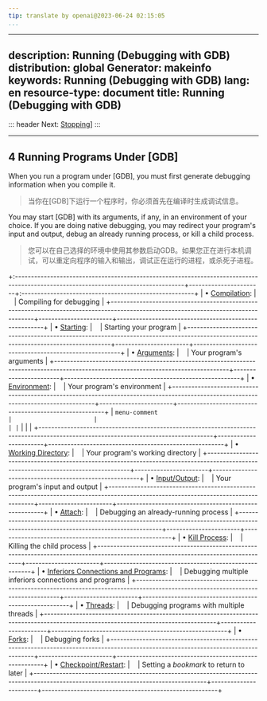 ```yaml
---
tip: translate by openai@2023-06-24 02:15:05
...
```

---
description: Running (Debugging with GDB)
distribution: global
Generator: makeinfo
keywords: Running (Debugging with GDB)
lang: en
resource-type: document
title: Running (Debugging with GDB)
---
::: header
Next: [Stopping](Stopping.html#Stopping)]
:::

---

## 4 Running Programs Under [GDB]


When you run a program under [GDB], you must first generate debugging information when you compile it.

> 当你在[GDB]下运行一个程序时，你必须首先在编译时生成调试信息。


You may start [GDB] with its arguments, if any, in an environment of your choice. If you are doing native debugging, you may redirect your program's input and output, debug an already running process, or kill a child process.

> 您可以在自己选择的环境中使用其参数启动GDB。如果您正在进行本机调试，可以重定向程序的输入和输出，调试正在运行的进程，或杀死子进程。

+:-----------------------------------------------------------------------------------------------------------------------------------+-----------------------+:------------------------------------------------------+
| • [Compilation](Compilation.html#Compilation):                                                                      |                       | Compiling for debugging                               |
+------------------------------------------------------------------------------------------------------------------------------------+-----------------------+-------------------------------------------------------+
| • [Starting](Starting.html#Starting):                                                                               |                       | Starting your program                                 |
+------------------------------------------------------------------------------------------------------------------------------------+-----------------------+-------------------------------------------------------+
| • [Arguments](Arguments.html#Arguments):                                                                            |                       | Your program's arguments                              |
+------------------------------------------------------------------------------------------------------------------------------------+-----------------------+-------------------------------------------------------+
| • [Environment](Environment.html#Environment):                                                                      |                       | Your program's environment                            |
+------------------------------------------------------------------------------------------------------------------------------------+-----------------------+-------------------------------------------------------+
| ``menu-comment                                                                                                                   |                       |                                                       | |``                                                                                                                                |                       |                                                       |
+------------------------------------------------------------------------------------------------------------------------------------+-----------------------+-------------------------------------------------------+
| • [Working Directory](Working-Directory.html#Working-Directory):                                                    |                       | Your program's working directory                      |
+------------------------------------------------------------------------------------------------------------------------------------+-----------------------+-------------------------------------------------------+
| • [Input/Output](Input_002fOutput.html#Input_002fOutput):                                                           |                       | Your program's input and output                       |
+------------------------------------------------------------------------------------------------------------------------------------+-----------------------+-------------------------------------------------------+
| • [Attach](Attach.html#Attach):                                                                                     |                       | Debugging an already-running process                  |
+------------------------------------------------------------------------------------------------------------------------------------+-----------------------+-------------------------------------------------------+
| • [Kill Process](Kill-Process.html#Kill-Process):                                                                   |                       | Killing the child process                             |
+------------------------------------------------------------------------------------------------------------------------------------+-----------------------+-------------------------------------------------------+
| • [Inferiors Connections and Programs](Inferiors-Connections-and-Programs.html#Inferiors-Connections-and-Programs): |                       | Debugging multiple inferiors connections and programs |
+------------------------------------------------------------------------------------------------------------------------------------+-----------------------+-------------------------------------------------------+
| • [Threads](Threads.html#Threads):                                                                                                 |                       | Debugging programs with multiple threads              |
+------------------------------------------------------------------------------------------------------------------------------------+-----------------------+-------------------------------------------------------+
| • [Forks](Forks.html#Forks):                                                                                                       |                       | Debugging forks                                       |
+------------------------------------------------------------------------------------------------------------------------------------+-----------------------+-------------------------------------------------------+
| • [Checkpoint/Restart](Checkpoint_002fRestart.html#Checkpoint_002fRestart):                                                        |                       | Setting a *bookmark* to return to later               |
+------------------------------------------------------------------------------------------------------------------------------------+-----------------------+-------------------------------------------------------+
